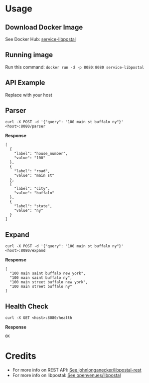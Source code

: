 # Usage

## Download Docker Image

See Docker Hub: [service-libpostal](https://github.com/ClickSend/service-libpostal)

## Running image

Run this command: `docker run -d -p 8080:8080 service-libpostal` 

## API Example

Replace <host> with your host

## Parser
`curl -X POST -d '{"query": "100 main st buffalo ny"}' <host>:8080/parser`

**Response**
```
[
  {
    "label": "house_number",
    "value": "100"
  },
  {
    "label": "road",
    "value": "main st"
  },
  {
    "label": "city",
    "value": "buffalo"
  },
  {
    "label": "state",
    "value": "ny"
  }
]
```

## Expand
`curl -X POST -d '{"query": "100 main st buffalo ny"}' <host>:8080/expand`

**Response**
```
[
  "100 main saint buffalo new york",
  "100 main saint buffalo ny",
  "100 main street buffalo new york",
  "100 main street buffalo ny"
]
```

## Health Check
`curl -X GET <host>:8080/health`

**Response**
```
OK
```

# Credits
- For more info on REST API: [See johnlonganecker/libpostal-rest](https://github.com/johnlonganecker/libpostal-rest)
- For more info on libpostal: [See openvenues/libpostal](https://github.com/openvenues/libpostal)
